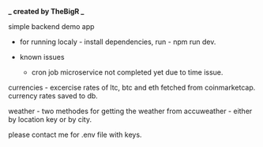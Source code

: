 **_ created by TheBigR _**

simple backend demo app

- for running localy -
  install dependencies,
  run - npm run dev.

- known issues
  - cron job microservice not completed yet due to time issue.


currencies - 
excercise rates of ltc, btc and eth fetched from coinmarketcap.
currency rates saved to db.

weather - 
two methodes for getting the weather from accuweather - either by location key
or by city.

please contact me for .env file with keys.
